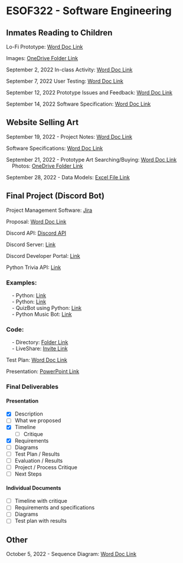 # ESOF322 - Software Engineering

## Inmates Reading to Children

Lo-Fi Prototype:
[Word Doc Link](https://montanatech-my.sharepoint.com/:w:/g/personal/wfranzen_mtech_edu/EestylKVv4RGhaC_2kUzOYIBU-CSrv1XOUH8ljxJrU9H9g?e=kZzux4)

Images:
[OneDrive Folder Link](https://montanatech-my.sharepoint.com/:f:/g/personal/waugustine_mtech_edu/EjvJlMcwyW5HsBeOGBhrRYwBAXwWgimmbkUt5-_1gH-qvQ?e=fsMg4w)

September 2, 2022 In-class Activity:
[Word Doc Link](https://montanatech-my.sharepoint.com/:w:/g/personal/waugustine_mtech_edu/EepUVTxSwOJBq4kVfXJKVbcBTK7hTl7tJpdukmkgpqVOnw?e=6JL9xM)

September 7, 2022 User Testing:
[Word Doc Link](https://montanatech-my.sharepoint.com/:w:/g/personal/waugustine_mtech_edu/EYQx9095F3BAlezO61IOOnIBhirwCMokMgiic14m3nv5fA?e=iIsPf0)

September 12, 2022 Prototype Issues and Feedback:
[Word Doc Link](https://montanatech-my.sharepoint.com/:w:/g/personal/waugustine_mtech_edu/ET7O26C2NT9Kov51fXzyn3YB8hAUyGwvGPR2zuwvvSXm8A?e=IioJLy)

September 14, 2022 Software Specification:
[Word Doc Link](https://montanatech-my.sharepoint.com/:w:/g/personal/waugustine_mtech_edu/ESNdhQ5pM_tOmWcBIkgvuPMBEWXNQ4l8LNPNDZj-Cyaryg?e=raK1dz)

## Website Selling Art

September 19, 2022 - Project Notes:
[Word Doc Link](https://montanatech-my.sharepoint.com/:w:/g/personal/waugustine_mtech_edu/ERwEeo4Uv_pPlKjVuE4yprkB6T8hb-VNBRJbg0qr54vSJQ?e=QcxUFQ)

Software Specifications:
[Word Doc Link](https://montanatech-my.sharepoint.com/:w:/g/personal/waugustine_mtech_edu/EQDQ4Vky0KZJiolkAIEhJHwB4yP5x1W7WO7CFK18shGDAw?e=oZlw6C)

September 21, 2022 - Prototype Art Searching/Buying:
[Word Doc Link](https://montanatech-my.sharepoint.com/:w:/g/personal/waugustine_mtech_edu/ER2rfLO_gURNtTtG_rs4pCMBzkzFRIEtKHDQ1V7PhALa8g?e=j6cOHZ)\
&nbsp; &nbsp; Photos: [OneDrive Folder Link](https://montanatech-my.sharepoint.com/:f:/g/personal/waugustine_mtech_edu/EkrA3sJ6r-RNh7ix0k_uL2QBIim5_HHlknh5i1znLVpzRw?e=UVmWde)

September 28, 2022 - Data Models:
[Excel File Link](https://montanatech-my.sharepoint.com/:x:/g/personal/waugustine_mtech_edu/EcGejpX_jNNPkyVmodQ7q5sBRJ1jULnrUzSzS3ipI6lYeg?e=UAxW44)

## Final Project (Discord Bot)

Project Management Software:
[Jira](https://project-esof322.atlassian.net/jira/software/projects/FP/boards/1)

Proposal:
[Word Doc Link](https://montanatech-my.sharepoint.com/:w:/g/personal/waugustine_mtech_edu/EcoWHBsetlpNsyvNjIlGYKYBHheyjy65EwZ-stQSkSdZ4A?e=FfytJb)

Discord API: [Discord API](https://discord.com/developers/docs/reference)

Discord Server: [Link](https://discord.gg/VWZ2BBW2Ha)

Discord Developer Portal: [Link](https://discord.com/developers/teams/1029794312332001393/information)

Python Trivia API: [Link](https://pypi.org/project/trivia.py/)

### Examples:
&nbsp; &nbsp; - Python: [Link](https://www.freecodecamp.org/news/create-a-discord-bot-with-python/)\
&nbsp; &nbsp; - Python: [Link](https://replicate.com/docs/get-started/discord-bot)\
&nbsp; &nbsp; - QuizBot using Python: [Link](https://python.plainenglish.io/build-discord-quizbot-with-python-and-deploy-1-44dec1250a37)\
&nbsp; &nbsp; - Python Music Bot: [Link](https://medium.com/pythonland/build-a-discord-bot-in-python-that-plays-music-and-send-gifs-856385e605a1)

### Code:
&nbsp; &nbsp; - Directory: [Folder Link](DiscordBotCode)\
&nbsp; &nbsp; - LiveShare: [Invite Link](https://prod.liveshare.vsengsaas.visualstudio.com/join?072FF05C9B59DEDED454EAF9360BB99CDB9A)

Test Plan: [Word Doc Link](https://montanatech-my.sharepoint.com/:w:/g/personal/waugustine_mtech_edu/EbdT2A0YPgRKtcB9GN5LRWQBO2SZUKQMDdEzIpz-aBpViQ?e=XtDHiX)

Presentation: [PowerPoint Link](https://montanatech-my.sharepoint.com/:p:/g/personal/waugustine_mtech_edu/EayjssZHPINNiyKpbFIWbBABCfZgXLv-lKwRz-ty4PkTcQ?e=48zRVe)

### Final Deliverables

#### Presentation
- [x] Description
- [ ] What we proposed
- [x] Timeline
  - [ ] Critique
- [x] Requirements
- [ ] Diagrams
- [ ] Test Plan / Results
- [ ] Evaluation / Results
- [ ] Project / Process Critique
- [ ] Next Steps

#### Individual Documents
- [ ] Timeline with critique
- [ ] Requirements and specifications
- [ ] Diagrams
- [ ] Test plan with results

## Other

October 5, 2022 - Sequence Diagram:
[Word Doc Link](https://montanatech-my.sharepoint.com/:w:/g/personal/waugustine_mtech_edu/EdGIqemi-fZOsw4MK9svr_4B1ynj2cWSUSA8N7ITtUm5PQ?e=QIcIGs)
